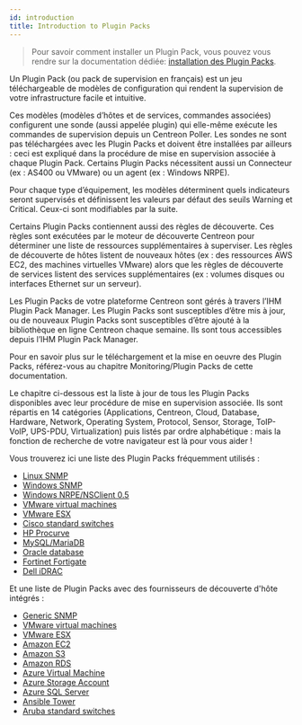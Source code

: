 ```yaml
---
id: introduction
title: Introduction to Plugin Packs
---
```


> Pour savoir comment installer un Plugin Pack, vous pouvez vous rendre sur la documentation dédiée: 
> [installation des Plugin Packs](../../monitoring/pluginpacks).

Un Plugin Pack (ou pack de supervision en français) est un jeu téléchargeable
de modèles de configuration qui rendent la supervision de votre infrastructure
facile et intuitive.

Ces modèles (modèles d’hôtes et de services, commandes associées) configurent
une sonde (aussi appelée plugin) qui elle-même exécute les commandes de
supervision depuis un Centreon Poller. Les sondes ne sont pas téléchargées avec
les Plugin Packs et doivent être installées par ailleurs : ceci est expliqué
dans la procédure de mise en supervision associée à chaque Plugin Pack.
Certains Plugin Packs nécessitent aussi un Connecteur (ex : AS400 ou VMware)
ou un agent (ex : Windows NRPE).

Pour chaque type d’équipement, les modèles déterminent quels indicateurs seront
supervisés et définissent les valeurs par défaut des seuils Warning et
Critical. Ceux-ci sont modifiables par la suite.

Certains Plugin Packs contiennent aussi des règles de découverte. Ces règles
sont exécutées par le moteur de découverte Centreon pour déterminer une liste
de ressources supplémentaires à superviser. Les règles de découverte de hôtes
listent de nouveaux hôtes (ex : des ressources AWS EC2, des machines virtuelles
VMware) alors que les règles de découverte de services listent des services
supplémentaires (ex : volumes disques ou interfaces Ethernet sur un serveur).

Les Plugin Packs de votre plateforme Centreon sont gérés à travers l’IHM Plugin
Pack Manager. Les Plugin Packs sont susceptibles d’être mis à jour, ou de
nouveaux Plugin Packs sont susceptibles d’être ajouté à la bibliothèque en
ligne Centreon chaque semaine. Ils sont tous accessibles depuis l’IHM Plugin
Pack Manager.

Pour en savoir plus sur le téléchargement et la mise en oeuvre des Plugin
Packs, référez-vous au chapitre Monitoring/Plugin Packs de cette documentation.

Le chapitre ci-dessous est la liste à jour de tous les Plugin Packs disponibles
avec leur procédure de mise en supervision associée. Ils sont répartis en 14
catégories (Applications, Centreon, Cloud, Database, Hardware, Network,
Operating System, Protocol, Sensor, Storage, ToIP-VoIP, UPS-PDU,
Virtualization) puis listés par ordre alphabétique : mais la fonction de
recherche de votre navigateur est là pour vous aider !

Vous trouverez ici une liste des Plugin Packs fréquemment utilisés :

  - [Linux SNMP](procedures/operatingsystems-linux-snmp)
  - [Windows SNMP](procedures/operatingsystems-windows-snmp)
  - [Windows NRPE/NSClient 0.5](procedures/operatingsystems-windows-nsclient-05-nrpe)
  - [VMware virtual machines](procedures/virtualization-vmware2-vm)
  - [VMware ESX](procedures/virtualization-vmware2-esx)
  - [Cisco standard switches](procedures/network-cisco-standard-snmp)
  - [HP Procurve](procedures/network-switchs-hp-procurve-snmp)
  - [MySQL/MariaDB](procedures/applications-databases-mysql)
  - [Oracle database](procedures/applications-databases-oracle)
  - [Fortinet Fortigate](procedures/network-firewalls-fortinet-fortigate-snmp)
  - [Dell iDRAC](procedures/hardware-servers-dell-idrac-snmp)

Et une liste de Plugin Packs avec des fournisseurs de découverte d'hôte
intégrés :

  - [Generic SNMP](procedures/applications-protocol-snmp)
  - [VMware virtual machines](procedures/virtualization-vmware2-vm)
  - [VMware ESX](procedures/virtualization-vmware2-esx)
  - [Amazon EC2](procedures/cloud-aws-ec2)
  - [Amazon S3](procedures/cloud-aws-s3)
  - [Amazon RDS](procedures/cloud-aws-rds)
  - [Azure Virtual Machine](procedures/cloud-azure-compute-virtualmachine)
  - [Azure Storage Account](procedures/cloud-azure-storage-storageaccount)
  - [Azure SQL Server](procedures/cloud-azure-database-sqlserver)
  - [Ansible Tower](procedures/applications-ansible-tower)
  - [Aruba standard switches](procedures/network-switchs-aruba-standard-snmp)
